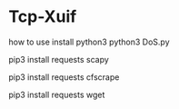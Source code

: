 # Tcp-Xuif








how to use install python3 python3 DoS.py

pip3 install requests scapy

pip3 install requests cfscrape

pip3 install requests wget
